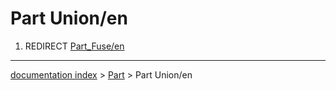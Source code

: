 # Part Union/en
1.  REDIRECT [Part\_Fuse/en](Part_Fuse/en.md)

---
[documentation index](../README.md) > [Part](Part_Workbench.md) > Part Union/en
